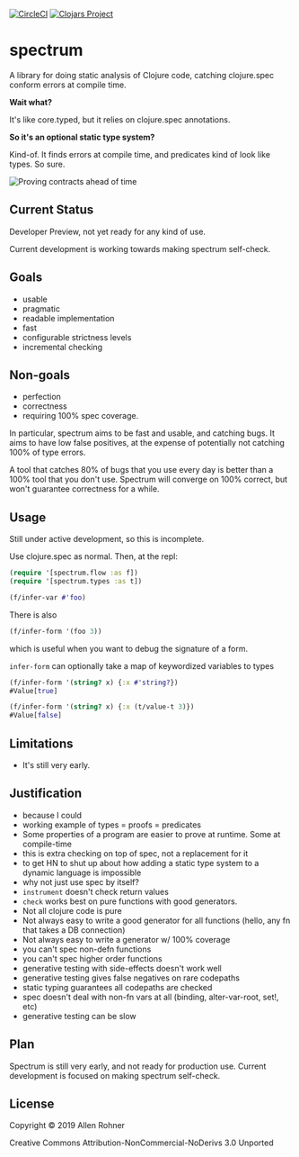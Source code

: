 [![CircleCI](https://circleci.com/gh/arohner/spectrum.svg?style=svg)](https://circleci.com/gh/arohner/spectrum)
[![Clojars Project](https://img.shields.io/clojars/v/spectrum.svg)](https://clojars.org/spectrum)

# spectrum

A library for doing static analysis of Clojure code, catching clojure.spec conform errors at compile time.

**Wait what?**

It's like core.typed, but it relies on clojure.spec annotations.

**So it's an optional static type system?**

Kind-of. It finds errors at compile time, and predicates kind of look like types. So sure.

![Proving contracts ahead of time](https://pbs.twimg.com/media/CphGpB5VUAAJyGL.jpg)

## Current Status

Developer Preview, not yet ready for any kind of use.

Current development is working towards making spectrum self-check.

## Goals

- usable
- pragmatic
- readable implementation
- fast
- configurable strictness levels
- incremental checking

## Non-goals

- perfection
- correctness
- requiring 100% spec coverage.

In particular, spectrum aims to be fast and usable, and catching
bugs. It aims to have low false positives, at the expense of
potentially not catching 100% of type errors.

A tool that catches 80% of bugs that you use every day is better
than a 100% tool that you don't use. Spectrum will converge on 100% correct,
but won't guarantee correctness for a while.

## Usage

Still under active development, so this is incomplete.

Use clojure.spec as normal. Then, at the repl:

```clojure
(require '[spectrum.flow :as f])
(require '[spectrum.types :as t])

(f/infer-var #'foo)
```


There is also

```clojure
(f/infer-form '(foo 3))
```
which is useful when you want to debug the signature of a form.

`infer-form` can optionally take a map of keywordized variables to types

```clojure
(f/infer-form '(string? x) {:x #'string?})
#Value[true]

(f/infer-form '(string? x) {:x (t/value-t 3)})
#Value[false]
```

## Limitations

- It's still very early.

## Justification

- because I could
- working example of types = proofs = predicates
- Some properties of a program are easier to prove at runtime. Some at compile-time
- this is extra checking on top of spec, not a replacement for it
- to get HN to shut up about how adding a static type system to a dynamic language is impossible
- why not just use spec by itself?
 - `instrument` doesn't check return values
 - `check` works best on pure functions with good generators.
  - Not all clojure code is pure
  - Not always easy to write a good generator for all functions (hello, any fn that takes a DB connection)
  - Not always easy to write a generator w/ 100% coverage
 - you can't spec non-defn functions
 - you can't spec higher order functions
 - generative testing with side-effects doesn't work well
 - generative testing gives false negatives on rare codepaths
 - static typing guarantees all codepaths are checked
 - spec doesn't deal with non-fn vars at all (binding, alter-var-root, set!, etc)
 - generative testing can be slow

## Plan

Spectrum is still very early, and not ready for production use. Current development is focused on making spectrum self-check.

## License

Copyright © 2019 Allen Rohner

Creative Commons Attribution-NonCommercial-NoDerivs 3.0 Unported

